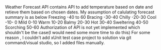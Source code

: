 Weather Forecast API contains  API to add temperature based on date and retieve them based on chosen dates.
My assumption of calulating forecast summary is  as below
              Freezing -40 to 60
              Bracing -30-40
              Chilly -20-30
              Cool -10- 0
              Mild 0-10
              Warm 10-20
              Balmy 20-30
              Hot 30-40
              Sweltering 40-50
              Scorching 50-60
Authorization of API is not yet implemented which shouldn't be the case(I would need some more time to do this)
For some reason , I couldn't add xUnit test case project to solution via git command/visual studio, so I added files manually.

